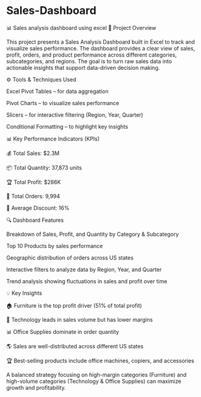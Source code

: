 # Sales-Dashboard
📊 Sales analysis dashboard using excel
📌 Project Overview

This project presents a Sales Analysis Dashboard built in Excel to track and visualize sales performance.
The dashboard provides a clear view of sales, profit, orders, and product performance across different categories, subcategories, and regions.
The goal is to turn raw sales data into actionable insights that support data-driven decision making.

⚙️ Tools & Techniques Used

Excel Pivot Tables – for data aggregation

Pivot Charts – to visualize sales performance

Slicers – for interactive filtering (Region, Year, Quarter)

Conditional Formatting – to highlight key insights

📊 Key Performance Indicators (KPIs)

💰 Total Sales: $2.3M

📦 Total Quantity: 37,873 units

🏆 Total Profit: $286K

📝 Total Orders: 9,994

🎯 Average Discount: 16%

🔍 Dashboard Features

Breakdown of Sales, Profit, and Quantity by Category & Subcategory

Top 10 Products by sales performance

Geographic distribution of orders across US states

Interactive filters to analyze data by Region, Year, and Quarter

Trend analysis showing fluctuations in sales and profit over time

💡 Key Insights

🏠 Furniture is the top profit driver (51% of total profit)

📱 Technology leads in sales volume but has lower margins

📊 Office Supplies dominate in order quantity

🌎 Sales are well-distributed across different US states

🏆 Best-selling products include office machines, copiers, and accessories


A balanced strategy focusing on high-margin categories (Furniture) and high-volume categories (Technology & Office Supplies) can maximize growth and profitability.
